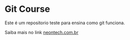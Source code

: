 # Git Course 



Este é um repositorio teste para ensina como git funciona.

Saiba mais no link [neontech.com.br](http://www.neontech.com.br)
